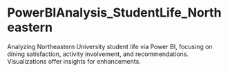 # PowerBIAnalysis_StudentLife_Northeastern
Analyzing Northeastern University student life via Power BI, focusing on dining satisfaction, activity involvement, and recommendations. Visualizations offer insights for enhancements.
